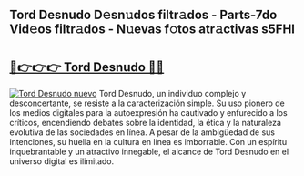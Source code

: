 ## Tord Desnudo D𝚎sn𝚞dos filtr𝚊dos - Parts-7do Vid𝚎os filtr𝚊dos - N𝚞evas f𝚘tos atr𝚊ctivas s5FHl

# <h2><a href="http://mb0ue4.tromn.icu/?c=Tord+Desnudo">🔗👉👉👉 Tord Desnudo 🔗🔗</a></h2>

[![Tord Desnudo nuevo](https://i.imgur.com/pEAQMta.gif)](http://mb0ue4.tromn.icu/?c=Tord+Desnudo)
Tord Desnudo, un individuo complejo y desconcertante, se resiste a la caracterización simple. Su uso pionero de los medios digitales para la autoexpresión ha cautivado y enfurecido a los críticos, encendiendo debates sobre la identidad, la ética y la naturaleza evolutiva de las sociedades en línea. A pesar de la ambigüedad de sus intenciones, su huella en la cultura en línea es imborrable. Con un espíritu inquebrantable y un atractivo innegable, el alcance de Tord Desnudo en el universo digital es ilimitado.
